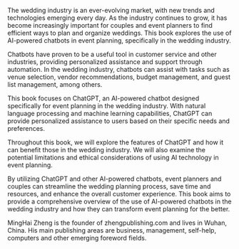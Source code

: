 

The wedding industry is an ever-evolving market, with new trends and technologies emerging every day. As the industry continues to grow, it has become increasingly important for couples and event planners to find efficient ways to plan and organize weddings. This book explores the use of AI-powered chatbots in event planning, specifically in the wedding industry.

Chatbots have proven to be a useful tool in customer service and other industries, providing personalized assistance and support through automation. In the wedding industry, chatbots can assist with tasks such as venue selection, vendor recommendations, budget management, and guest list management, among others.

This book focuses on ChatGPT, an AI-powered chatbot designed specifically for event planning in the wedding industry. With natural language processing and machine learning capabilities, ChatGPT can provide personalized assistance to users based on their specific needs and preferences.

Throughout this book, we will explore the features of ChatGPT and how it can benefit those in the wedding industry. We will also examine the potential limitations and ethical considerations of using AI technology in event planning.

By utilizing ChatGPT and other AI-powered chatbots, event planners and couples can streamline the wedding planning process, save time and resources, and enhance the overall customer experience. This book aims to provide a comprehensive overview of the use of AI-powered chatbots in the wedding industry and how they can transform event planning for the better.

MingHai Zheng is the founder of zhengpublishing.com and lives in Wuhan, China. His main publishing areas are business, management, self-help, computers and other emerging foreword fields.
